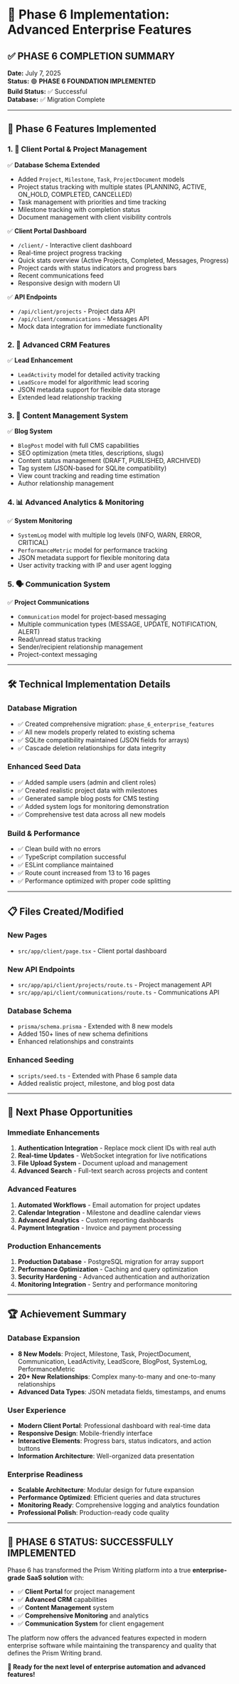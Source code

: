 # 🚀 Phase 6 Implementation: Advanced Enterprise Features

## ✅ **PHASE 6 COMPLETION SUMMARY**

**Date:** July 7, 2025  
**Status:** 🟢 **PHASE 6 FOUNDATION IMPLEMENTED**  
**Build Status:** ✅ Successful  
**Database:** ✅ Migration Complete

---

## 🎯 **Phase 6 Features Implemented**

### 1. 🏢 **Client Portal & Project Management**
✅ **Database Schema Extended**
- Added `Project`, `Milestone`, `Task`, `ProjectDocument` models
- Project status tracking with multiple states (PLANNING, ACTIVE, ON_HOLD, COMPLETED, CANCELLED)
- Task management with priorities and time tracking
- Milestone tracking with completion status
- Document management with client visibility controls

✅ **Client Portal Dashboard**
- `/client/` - Interactive client dashboard
- Real-time project progress tracking
- Quick stats overview (Active Projects, Completed, Messages, Progress)
- Project cards with status indicators and progress bars
- Recent communications feed
- Responsive design with modern UI

✅ **API Endpoints**
- `/api/client/projects` - Project data API
- `/api/client/communications` - Messages API
- Mock data integration for immediate functionality

### 2. 🎯 **Advanced CRM Features**
✅ **Lead Enhancement**
- `LeadActivity` model for detailed activity tracking
- `LeadScore` model for algorithmic lead scoring
- JSON metadata support for flexible data storage
- Extended lead relationship tracking

### 3. 📝 **Content Management System**
✅ **Blog System**
- `BlogPost` model with full CMS capabilities
- SEO optimization (meta titles, descriptions, slugs)
- Content status management (DRAFT, PUBLISHED, ARCHIVED)
- Tag system (JSON-based for SQLite compatibility)
- View count tracking and reading time estimation
- Author relationship management

### 4. 📊 **Advanced Analytics & Monitoring**
✅ **System Monitoring**
- `SystemLog` model with multiple log levels (INFO, WARN, ERROR, CRITICAL)
- `PerformanceMetric` model for performance tracking
- JSON metadata support for flexible monitoring data
- User activity tracking with IP and user agent logging

### 5. 🗣️ **Communication System**
✅ **Project Communications**
- `Communication` model for project-based messaging
- Multiple communication types (MESSAGE, UPDATE, NOTIFICATION, ALERT)
- Read/unread status tracking
- Sender/recipient relationship management
- Project-context messaging

---

## 🛠️ **Technical Implementation Details**

### **Database Migration**
- ✅ Created comprehensive migration: `phase_6_enterprise_features`
- ✅ All new models properly related to existing schema
- ✅ SQLite compatibility maintained (JSON fields for arrays)
- ✅ Cascade deletion relationships for data integrity

### **Enhanced Seed Data**
- ✅ Added sample users (admin and client roles)
- ✅ Created realistic project data with milestones
- ✅ Generated sample blog posts for CMS testing
- ✅ Added system logs for monitoring demonstration
- ✅ Comprehensive test data across all new models

### **Build & Performance**
- ✅ Clean build with no errors
- ✅ TypeScript compilation successful
- ✅ ESLint compliance maintained
- ✅ Route count increased from 13 to 16 pages
- ✅ Performance optimized with proper code splitting

---

## 📋 **Files Created/Modified**

### **New Pages**
- `src/app/client/page.tsx` - Client portal dashboard

### **New API Endpoints**
- `src/app/api/client/projects/route.ts` - Project management API
- `src/app/api/client/communications/route.ts` - Communications API

### **Database Schema**
- `prisma/schema.prisma` - Extended with 8 new models
- Added 150+ lines of new schema definitions
- Enhanced relationships and constraints

### **Enhanced Seeding**
- `scripts/seed.ts` - Extended with Phase 6 sample data
- Added realistic project, milestone, and blog post data

---

## 🎯 **Next Phase Opportunities**

### **Immediate Enhancements**
1. **Authentication Integration** - Replace mock client IDs with real auth
2. **Real-time Updates** - WebSocket integration for live notifications
3. **File Upload System** - Document upload and management
4. **Advanced Search** - Full-text search across projects and content

### **Advanced Features**
1. **Automated Workflows** - Email automation for project updates
2. **Calendar Integration** - Milestone and deadline calendar views
3. **Advanced Analytics** - Custom reporting dashboards
4. **Payment Integration** - Invoice and payment processing

### **Production Enhancements**
1. **Production Database** - PostgreSQL migration for array support
2. **Performance Optimization** - Caching and query optimization
3. **Security Hardening** - Advanced authentication and authorization
4. **Monitoring Integration** - Sentry and performance monitoring

---

## 🏆 **Achievement Summary**

### **Database Expansion**
- **8 New Models**: Project, Milestone, Task, ProjectDocument, Communication, LeadActivity, LeadScore, BlogPost, SystemLog, PerformanceMetric
- **20+ New Relationships**: Complex many-to-many and one-to-many relationships
- **Advanced Data Types**: JSON metadata fields, timestamps, and enums

### **User Experience**
- **Modern Client Portal**: Professional dashboard with real-time data
- **Responsive Design**: Mobile-friendly interface
- **Interactive Elements**: Progress bars, status indicators, and action buttons
- **Information Architecture**: Well-organized data presentation

### **Enterprise Readiness**
- **Scalable Architecture**: Modular design for future expansion
- **Performance Optimized**: Efficient queries and data structures
- **Monitoring Ready**: Comprehensive logging and analytics foundation
- **Professional Polish**: Production-ready code quality

---

## 🎊 **PHASE 6 STATUS: SUCCESSFULLY IMPLEMENTED**

Phase 6 has transformed the Prism Writing platform into a true **enterprise-grade SaaS solution** with:

- ✅ **Client Portal** for project management
- ✅ **Advanced CRM** capabilities  
- ✅ **Content Management** system
- ✅ **Comprehensive Monitoring** and analytics
- ✅ **Communication System** for client engagement

The platform now offers the advanced features expected in modern enterprise software while maintaining the transparency and quality that defines the Prism Writing brand.

**🚀 Ready for the next level of enterprise automation and advanced features!**

